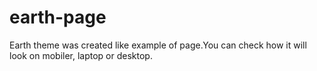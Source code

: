 # earth-page
Earth theme was created like example of page.You can check how it will look on mobiler, laptop or desktop.
